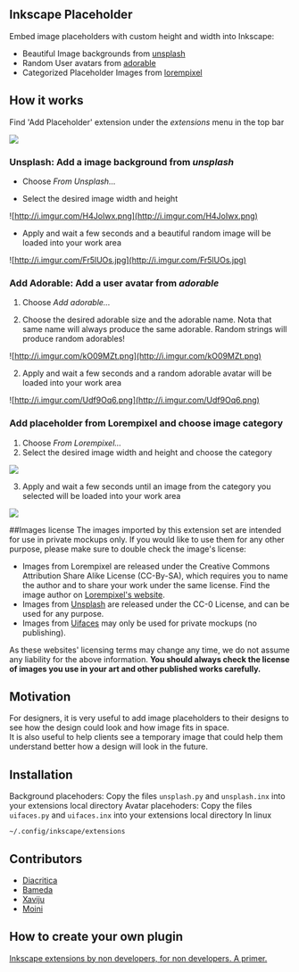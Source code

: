 ## Inkscape Placeholder
Embed image placeholders with custom height and width into Inkscape:
- Beautiful Image backgrounds from [unsplash](https://unsplash.com/)
- Random User avatars from [adorable](http://avatars.adorable.io)
- Categorized Placeholder Images from [lorempixel](http://lorempixel.com/)

## How it works
Find 'Add Placeholder' extension under the _extensions_ menu in the top bar

![](http://i.imgur.com/4a4LLEA.png)

### Unsplash: Add a image background from _unsplash_

- Choose _From Unsplash..._

- Select the desired image width and height  

![http://i.imgur.com/H4JoIwx.png](http://i.imgur.com/H4JoIwx.png)

- Apply and wait a few seconds and a beautiful random image will be loaded into your work area

![http://i.imgur.com/Fr5lUOs.jpg](http://i.imgur.com/Fr5lUOs.jpg)

### Add Adorable: Add a user avatar from _adorable_

1. Choose _Add adorable..._

2. Choose the desired adorable size and the adorable name. Nota that same name will always produce the same adorable.  Random strings will produce random adorables!

![http://i.imgur.com/kO09MZt.png](http://i.imgur.com/kO09MZt.png)

2. Apply and wait a few seconds and a random adorable avatar will be loaded into your work area

![http://i.imgur.com/Udf9Oq6.png](http://i.imgur.com/Udf9Oq6.png)

### Add placeholder from Lorempixel and choose image category

 1. Choose _From Lorempixel..._
 2. Select the desired image width and height and choose the category

 ![](http://i.imgur.com/tH1Ckpf.png)

 3. Apply and wait a few seconds until an image from the category you selected will be loaded into your work area

 ![](http://i.imgur.com/4VI9VGU.png)


##Images license
The images imported by this extension set are intended for use in private mockups only. If you would like to use them for any other purpose, please make sure to double check the image's license:
- Images from Lorempixel are released under the Creative Commons Attribution Share Alike License (CC-By-SA), which requires you to name the author and to share your work under the same license. Find the image author on [Lorempixel's website](http://lorempixel.com/).
- Images from [Unsplash](https://unsplash.com/license) are released under the CC-0 License, and can be used for any purpose.
- Images from [Uifaces](http://uifaces.com/) may only be used for private mockups (no publishing).

As these websites' licensing terms may change any time, we do not assume any liability for the above information. **You should always check the license of images you use in your art and other published works carefully.**

## Motivation

For designers, it is very useful to add image placeholders to their designs to see how the design could look and how image fits in space.  
It is also useful to help clients see a temporary image that could help them understand better how a design will look in the future.

## Installation

Background placehoders: Copy the files `unsplash.py` and `unsplash.inx` into your extensions local directory
Avatar placehoders: Copy the files `uifaces.py` and `uifaces.inx` into your extensions local directory
In linux

```
~/.config/inkscape/extensions
```

## Contributors

- [Diacritica](https://github.com/diacritica)
- [Bameda](https://github.com/bameda)
- [Xaviju](https://github.com/Xaviju)
- [Moini](https://github.com/Moini)

## How to create your own plugin
[Inkscape extensions by non developers, for non developers. A primer.](https://medium.com/@xaviju/inkscape-extensions-by-non-developers-for-non-developers-a-primer-b272dda360fe)
